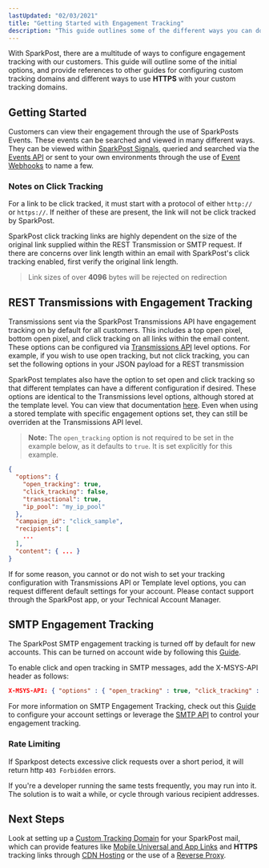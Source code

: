 ```yaml
---
lastUpdated: "02/03/2021"
title: "Getting Started with Engagement Tracking"
description: "This guide outlines some of the different ways you can do engagement tracking with SparkPost"
---
```


With SparkPost, there are a multitude of ways to configure engagement tracking with our customers.  This guide will outline some of the initial options, and provide references to other guides for configuring custom tracking domains and different ways to use **HTTPS** with your custom tracking domains.

## Getting Started
Customers can view their engagement through the use of SparkPosts Events.  These events can be searched and viewed in many different ways.  They can be viewed within [SparkPost Signals](https://www.sparkpost.com/docs/reporting/signals-analytics/), queried and searched via the [Events API](https://developers.sparkpost.com/api/events/) or sent to your own environments through the use of [Event Webhooks](https://developers.sparkpost.com/api/webhooks/) to name a few.

### Notes on Click Tracking
For a link to be click tracked, it must start with a protocol of either `http://` or `https://`.  If neither of these are present, the link will not be click tracked by SparkPost. 

SparkPost click tracking links are highly dependent on the size of the original link supplied within the REST Transmission or SMTP request.  If there are concerns over link length within an email with SparkPost's click tracking enabled, first verify the original link length.

> Link sizes of over **4096** bytes will be rejected on redirection

## REST Transmissions with Engagement Tracking
Transmissions sent via the SparkPost Transmissions API have engagement tracking on by default for all customers.  This includes a top open pixel, bottom open pixel, and click tracking on all links within the email content.  These options can be configured via [Transmissions API](https://developers.sparkpost.com/api/transmissions/) level options.  For example, if you wish to use open tracking, but not click tracking, you can set the following options in your JSON payload for a REST transmission

SparkPost templates also have the option to set open and click tracking so that different templates can have a different configuration if desired.  These options are identical to the Transmissions level options, although stored at the template level.  You can view that documentation [here](https://developers.sparkpost.com/api/templates/#header-template-object).  Even when using a stored template with specific engagement options set, they can still be overriden at the Transmissions API level.

> **Note:** The `open_tracking` option is not required to be set in the example below, as it defaults to `true`.  It is set explicitly for this example.


```json
{
  "options": {
    "open_tracking": true,
    "click_tracking": false,
    "transactional": true,
    "ip_pool": "my_ip_pool"
  },
  "campaign_id": "click_sample",
  "recipients": [
    ...
  ],
  "content": { ... }
}
```

If for some reason, you cannot or do not wish to set your tracking configuration with Transmissions API or Template level options, you can request different default settings for your account.  Please contact support through the SparkPost app, or your Technical Account Manager.

## SMTP Engagement Tracking
The SparkPost SMTP engagement tracking is turned off by default for new accounts.  This can be turned on account wide by following this [Guide](https://www.sparkpost.com/docs/tech-resources/smtp-engagement-tracking/).

To enable click and open tracking in SMTP messages, add the X-MSYS-API header as follows:

```json
X-MSYS-API: { "options" : { "open_tracking" : true, "click_tracking" : true } }
```

For more information on SMTP Engagement Tracking, check out this [Guide](https://www.sparkpost.com/docs/tech-resources/smtp-engagement-tracking/) to configure your account settings or leverage the [SMTP API](https://developers.sparkpost.com/api/smtp/) to control your engagement tracking. 

### Rate Limiting
If Sparkpost detects excessive click requests over a short period, it will return http `403 Forbidden` errors.

If you're a developer running the same tests frequently, you may run into it. The solution is to wait a while, or cycle through various recipient addresses.

## Next Steps
Look at setting up a [Custom Tracking Domain](https://www.sparkpost.com/docs/tech-resources/enabling-multiple-custom-tracking-domains/) for your SparkPost mail, which can provide features like [Mobile Universal and App Links](https://www.sparkpost.com/docs/tech-resources/deep-links-self-serve/) and **HTTPS** tracking links through [CDN Hosting](https://www.sparkpost.com/docs/tech-resources/enabling-https-engagement-tracking-on-sparkpost/) or the use of a [Reverse Proxy](https://www.sparkpost.com/docs/tech-resources/using-proxy-https-tracking-domain/).
